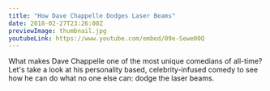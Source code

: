 ```yaml
---
title: "How Dave Chappelle Dodges Laser Beams"
date: 2018-02-27T23:26:00Z
previewImage: thumbnail.jpg
youtubeLink: https://www.youtube.com/embed/09e-Sewe00Q
---
```


What makes Dave Chappelle one of the most unique comedians of all-time? Let's take a look at his personality based, celebrity-infused comedy to see how he can do what no one else can: dodge the laser beams.

